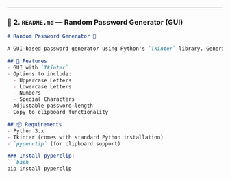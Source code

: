 
---

### 📁 2. `README.md` — **Random Password Generator (GUI)**

```markdown
# Random Password Generator 🔐

A GUI-based password generator using Python's `Tkinter` library. Generate secure passwords with customizable complexity.

## 🔧 Features
- GUI with `Tkinter`
- Options to include:
  - Uppercase Letters
  - Lowercase Letters
  - Numbers
  - Special Characters
- Adjustable password length
- Copy to clipboard functionality

## 📦 Requirements
- Python 3.x
- Tkinter (comes with standard Python installation)
- `pyperclip` (for clipboard support)

### Install pyperclip:
```bash
pip install pyperclip
